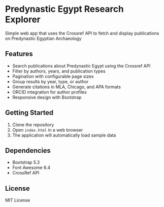 # Predynastic Egypt Research Explorer

Simple web app that uses the Crossref API to fetch and display publications on Predynastic Egyptian Archaeology 

## Features

- Search publications about Predynastic Egypt using the Crossref API
- Filter by authors, years, and publication types
- Pagination with configurable page sizes
- Group results by year, type, or author
- Generate citations in MLA, Chicago, and APA formats
- ORCID integration for author profiles
- Responsive design with Bootstrap

## Getting Started

1. Clone the repository
2. Open `index.html` in a web browser
3. The application will automatically load sample data

## Dependencies

- Bootstrap 5.3
- Font Awesome 6.4
- CrossRef API

## License

MIT License
